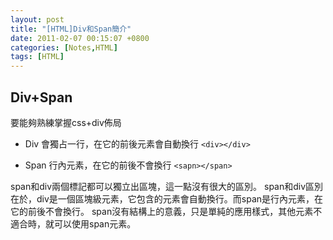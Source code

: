 ```yaml
---
layout: post
title: "[HTML]Div和Span簡介"
date: 2011-02-07 00:15:07 +0800
categories: [Notes,HTML]
tags: [HTML]
---
```


## Div+Span
要能夠熟練掌握css+div佈局

- Div 會獨占一行，在它的前後元素會自動換行
`<div></div>`

- Span 行內元素，在它的前後不會換行
`<sapn></span>`
    
span和div兩個標記都可以獨立出區塊，這一點沒有很大的區別。 span和div區別在於，div是一個區塊級元素，它包含的元素會自動換行。而span是行內元素，在它的前後不會換行。 span沒有結構上的意義，只是單純的應用樣式，其他元素不適合時，就可以使用span元素。